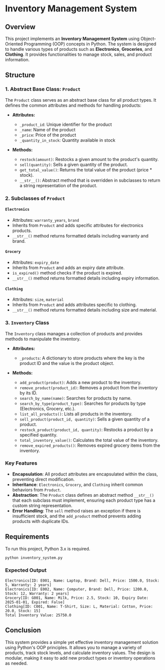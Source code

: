# Inventory Management System

## Overview

This project implements an **Inventory Management System** using Object-Oriented Programming (OOP) concepts in Python. The system is designed to handle various types of products such as **Electronics**, **Groceries**, and **Clothing**. It provides functionalities to manage stock, sales, and product information.

## Structure

### 1. Abstract Base Class: `Product`

The `Product` class serves as an abstract base class for all product types. It defines the common attributes and methods for handling products:

* **Attributes:**

  * `_product_id`: Unique identifier for the product
  * `_name`: Name of the product
  * `_price`: Price of the product
  * `_quantity_in_stock`: Quantity available in stock

* **Methods:**

  * `restock(amount)`: Restocks a given amount to the product's quantity.
  * `sell(quantity)`: Sells a given quantity of the product.
  * `get_total_value()`: Returns the total value of the product (price \* stock).
  * `__str__()`: Abstract method that is overridden in subclasses to return a string representation of the product.

### 2. Subclasses of `Product`

#### `Electronics`

* Attributes: `warranty_years`, `brand`
* Inherits from `Product` and adds specific attributes for electronics products.
* `__str__()` method returns formatted details including warranty and brand.

#### `Grocery`

* Attributes: `expiry_date`
* Inherits from `Product` and adds an expiry date attribute.
* `is_expired()` method checks if the product is expired.
* `__str__()` method returns formatted details including expiry information.

#### `Clothing`

* Attributes: `size`, `material`
* Inherits from `Product` and adds attributes specific to clothing.
* `__str__()` method returns formatted details including size and material.

### 3. `Inventory` Class

The `Inventory` class manages a collection of products and provides methods to manipulate the inventory.

* **Attributes:**

  * `_products`: A dictionary to store products where the key is the product ID and the value is the product object.

* **Methods:**

  * `add_product(product)`: Adds a new product to the inventory.
  * `remove_product(product_id)`: Removes a product from the inventory by its ID.
  * `search_by_name(name)`: Searches for products by name.
  * `search_by_type(product_type)`: Searches for products by type (Electronics, Grocery, etc.).
  * `list_all_products()`: Lists all products in the inventory.
  * `sell_product(product_id, quantity)`: Sells a given quantity of a product.
  * `restock_product(product_id, quantity)`: Restocks a product by a specified quantity.
  * `total_inventory_value()`: Calculates the total value of the inventory.
  * `remove_expired_products()`: Removes expired grocery items from the inventory.

### Key Features

* **Encapsulation**: All product attributes are encapsulated within the class, preventing direct modification.
* **Inheritance**: `Electronics`, `Grocery`, and `Clothing` inherit common behaviors from `Product`.
* **Abstraction**: The `Product` class defines an abstract method `__str__()` that each subclass must implement, ensuring each product type has a custom string representation.
* **Error Handling**: The `sell` method raises an exception if there is insufficient stock, and the `add_product` method prevents adding products with duplicate IDs.

## Requirements

To run this project, Python 3.x is required.

   ```bash
   python inventory_system.py
   ```

### Expected Output

```text
Electronics[ID: E001, Name: Laptop, Brand: Dell, Price: 1500.0, Stock: 5, Warranty: 2 years]
Electronics[ID: E002, Name: Computer, Brand: Dell, Price: 1200.0, Stock: 12, Warranty: 2 years]
Grocery[ID: G001, Name: Milk, Price: 2.5, Stock: 10, Expiry Date: 2025-01-01, Expired: False]
Clothing[ID: C001, Name: T-Shirt, Size: L, Material: Cotton, Price: 20.0, Stock: 15]
Total Inventory Value: 25750.0
```

## Conclusion

This system provides a simple yet effective inventory management solution using Python's OOP principles. It allows you to manage a variety of products, track stock levels, and calculate inventory values. The design is modular, making it easy to add new product types or inventory operations as needed.
